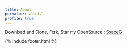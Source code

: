 ```yaml
---
title: About
permalink: about/
profile: true
---
```


Download and Clone, Fork, Star  my OpenSource :  <a href="https://github.com/SpaceG">SpaceG</a>




{% include footer.html %}